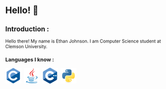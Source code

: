 # Hello! 👋


## Introduction :
Hello there! My name is Ethan Johnson. I am Computer Science student at Clemson University.


### Languages I know :
<div>
<img src="https://github.com/devicons/devicon/blob/master/icons/c/c-original.svg" title="C" alt="C" width="50" height="50"/>&nbsp;
<img src="https://github.com/devicons/devicon/blob/master/icons/java/java-original.svg" title="Java" alt="Java" width="50" height="50"/>&nbsp;
<img src="https://github.com/devicons/devicon/blob/master/icons/cplusplus/cplusplus-original.svg" title="C++" alt="C++" width="50" height="50"/>&nbsp;
<img src="https://github.com/devicons/devicon/blob/master/icons/python/python-original.svg" title="Python" alt="Python" width="50" height="50"/>&nbsp;
</div>

<!-- ## My Stats
[![GitHub Streak](http://github-readme-streak-stats.herokuapp.com?user=ethanvjohnson&theme=dark&border_radius=10)](https://git.io/streak-stats)

## What langauges I most use
[![Top Langs](https://github-readme-stats.vercel.app/api/top-langs/?username=ethanvjohnson&layout=compact&theme=vision-friendly-dark)](https://github.com/anuraghazra/github-readme-stats) -->
